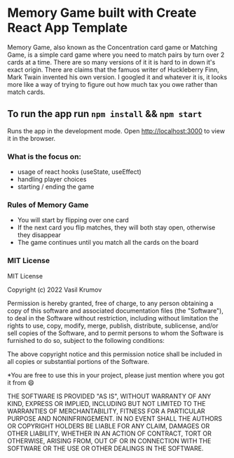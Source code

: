 # Memory Game built with Create React App Template

Memory Game, also known as the Concentration card game or Matching Game, is a simple card game where you need to match pairs by turn over 2 cards at a time. There are so many versions of it it is hard to in down it's exact origin. There are claims that the famuos writer of Huckleberry Finn, Mark Twain invented his own version. I googled it and whatever it is, it looks more like a way of trying to figure out how much tax you owe rather than match cards.

## To run the app run `npm install` && `npm start`
Runs the app in the development mode.
Open [http://localhost:3000](http://localhost:3000) to view it in the browser.

### What is the focus on:
- usage of react hooks (useState, useEffect)
- handling player choices
- starting / ending the game

### Rules of Memory Game
- You will start by flipping over one card
- If the next card you flip matches, they will both stay open, otherwise they disappear
- The game continues until you match all the cards on the board

### MIT License

MIT License

Copyright (c) 2022 Vasil Krumov

Permission is hereby granted, free of charge, to any person obtaining a copy
of this software and associated documentation files (the "Software"), to deal
in the Software without restriction, including without limitation the rights
to use, copy, modify, merge, publish, distribute, sublicense, and/or sell
copies of the Software, and to permit persons to whom the Software is
furnished to do so, subject to the following conditions:

The above copyright notice and this permission notice shall be included in all
copies or substantial portions of the Software.

*You are free to use this in your project, please just mention where you got it from 😄

THE SOFTWARE IS PROVIDED "AS IS", WITHOUT WARRANTY OF ANY KIND, EXPRESS OR
IMPLIED, INCLUDING BUT NOT LIMITED TO THE WARRANTIES OF MERCHANTABILITY,
FITNESS FOR A PARTICULAR PURPOSE AND NONINFRINGEMENT. IN NO EVENT SHALL THE
AUTHORS OR COPYRIGHT HOLDERS BE LIABLE FOR ANY CLAIM, DAMAGES OR OTHER
LIABILITY, WHETHER IN AN ACTION OF CONTRACT, TORT OR OTHERWISE, ARISING FROM,
OUT OF OR IN CONNECTION WITH THE SOFTWARE OR THE USE OR OTHER DEALINGS IN THE
SOFTWARE.






